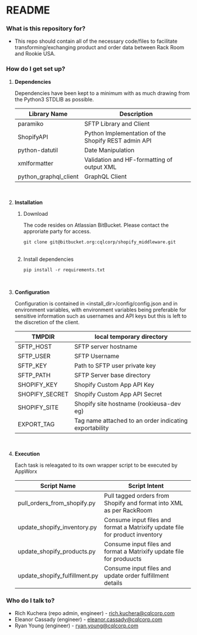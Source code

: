 # README #

### What is this repository for? ###

* This repo should contain all of the necessary code/files to facilitate transforming/exchanging product and order data between Rack Room and Rookie USA.

### How do I get set up? ###

1. **Dependencies**  
	
    Dependencies have been kept to a minimum with as much drawing from the Python3 STDLIB as possible.  
	
	| Library Name          | Description                                            |
	| ----------------------|--------------------------------------------------------|
	| paramiko    	        | SFTP Library and Client                                |
	| ShopifyAPI            | Python Implementation of the Shopify REST admin API    |
	| python-datutil        | Date Manipulation                                      |
    | xmlformatter          | Validation and HF-formatting of output XML             |
    | python_graphql_client | GraphQL Client                                         |  
	
<br/>  

2. **Installation**
    1. Download  
	
        The code resides on Atlassian BitBucket. Please contact the approriate party for access.  
	
        `git clone git@bitbucket.org:cqlcorp/shopify_middleware.git`  
		<br/>


	2. Install dependencies  
	
        `pip install -r requirements.txt`  
		
<br/>  

3. **Configuration**  

    Configuration is contained in <install_dir>/config/config.json and in environment variables, with environment variables being preferable for sensitive information such as usernames and API keys but this is left to the discretion of the client.  
	
	| TMPDIR         | local temporary directory                                |
	| ---------------|----------------------------------------------------------|
	| SFTP_HOST      |  SFTP server hostname                                    |
	| SFTP_USER      |  SFTP Username                                           |
	| SFTP_KEY       |  Path to SFTP user private key                           |
	| SFTP_PATH      |  SFTP Server base directory                              |
	| SHOPIFY_KEY    |  Shopify Custom App API Key                              |
	| SHOPIFY_SECRET |  Shopify Custom App API Secret                           |
	| SHOPIFY_SITE   |  Shopify site hostname (rookieusa-dev eg)                |
	| EXPORT_TAG     |  Tag name attached to an order indicating exportability  |  
	
<br/>  

4. **Execution**  

    Each task is releagated to its own wrapper script to be executed by AppWorx  
	
	| Script Name                     | Script Intent                                                                |
	| --------------------------------|------------------------------------------------------------------------------|
    | pull_orders_from_shopify.py     | Pull tagged orders from Shopify and format into XML as per RackRoom          |
	| update_shopify_inventory.py     | Consume input files and format a Matrixify update file for product inventory |
	| update_shopify_products.py      | Consume input files and format a Matrixify update file for produucts         |  
	| update_shopify_fulfillment.py   | Consume input files and update order fulfillment details                     |  
	

### Who do I talk to? ###

* Rich Kuchera (repo admin, engineer) - [rich.kuchera@cqlcorp.com](mailto:rich.kuchera@cqlcorp.com)
* Eleanor Cassady (engineer) - [eleanor.cassady@cqlcorp.com](mailto:eleanor.cassady@cqlcorp.com)
* Ryan Young (engineer) - [ryan.young@cqlcorp.com](mailto:ryan.young@cqlcorp.com)